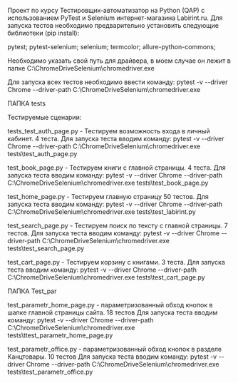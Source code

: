 Проект по курсу Тестировщик-автоматизатор на Python (QAP) с использованием PyTest и Selenium интернет-магазина Labirint.ru.
Для запуска тестов необходимо предварительно установить следующие библиотеки (pip install):

pytest;
pytest-selenium;
selenium;
termcolor;
allure-python-commons;

Необходимо указать свой путь для драйвера, в моем случае он лежит в папке C:\ChromeDriveSelenium\chromedriver.exe

Для запуска всех тестов  необходимо ввести команду: pytest -v --driver Chrome --driver-path C:\ChromeDriveSelenium\chromedriver.exe

ПАПКА tests

Тестируемые сценарии:

tests_test_auth_page.py - Тестируем возможность входа в личный кабинет. 4 теста. 
Для запуска теста вводим команду:           pytest -v --driver Chrome --driver-path C:\ChromeDriveSelenium\chromedriver.exe tests\test_auth_page.py

test_book_page.py - Тестируем книги с главной страницы. 4 теста. 
Для запуска теста вводим команду:           pytest -v --driver Chrome --driver-path C:\ChromeDriveSelenium\chromedriver.exe tests\test_book_page.py

test_home_page.py - Тестируем главную страницу 50 тестов. 
Для запуска теста вводим команду:           pytest -v --driver Chrome --driver-path C:\ChromeDriveSelenium\chromedriver.exe tests\test_labirint.py

test_search_page.py - Тестируем поиск по тексту с главной страницы. 7 тестов. 
Для запуска теста вводим команду:           pytest -v --driver Chrome --driver-path C:\ChromeDriveSelenium\chromedriver.exe tests\test_search_page.py

test_cart_page.py - Тестируем корзину с книгами. 3 теста. 
Для запуска теста вводим команду:           pytest -v --driver Chrome --driver-path C:\ChromeDriveSelenium\chromedriver.exe tests\test_cart_page.py



ПАПКА Test_par

test_parametr_home_page.py - параметризованный обход кнопок в шапке главной страницы сайта. 18 тестов
Для запуска теста вводим команду:           pytest -v --driver Chrome --driver-path C:\ChromeDriveSelenium\chromedriver.exe tests\ttest_parametr_home_page.py

test_parametr_office.py - параметризованный обход кнопок в разделе Канцтовары. 10 тестов
Для запуска теста вводим команду:           pytest -v --driver Chrome --driver-path C:\ChromeDriveSelenium\chromedriver.exe tests\test_parametr_office.py

